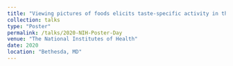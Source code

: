 ```yaml
---
title: "Viewing pictures of foods elicits taste-specific activity in the gustatory insular cortex"
collection: talks
type: "Poster"
permalink: /talks/2020-NIH-Poster-Day
venue: "The National Institutes of Health"
date: 2020
location: "Bethesda, MD"
---
```



